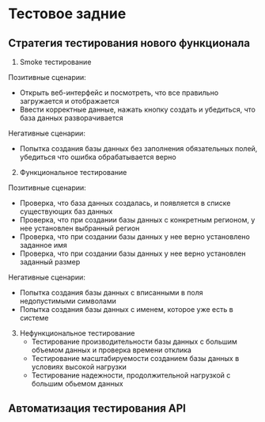 # Тестовое задние
## Стратегия тестирования нового функционала

1. Smoke тестирование

Позитивные сценарии:
   - Открыть веб-интерфейс и посмотреть, что все правильно загружается и отображается
   - Ввести корректные данные, нажать кнопку создать и убедиться, что база данных разворачивается

Негативные сценарии:
- Попытка создания базы данных без заполнения обязательных полей, убедиться что ошибка обрабатывается верно

2. Функциональное тестирование
  
  Позитивные сценарии:
   - Проверка, что база данных создалась, и появляется в списке существующих баз данных
   - Проверка, что при создании базы данных с конкретным регионом, у нее установлен выбранный регион
   - Проверка, что при создании базы данных у нее верно установлено заданное имя
   - Проверка, что при создании базы данных у нее верно установлен заданный размер
  
  Негативные сценарии:
- Попытка создания базы данных с вписанными в поля недопустимыми символами
- Попытка создания базы данных с именем, которое уже есть в системе

3. Нефункциональное тестирование
   - Тестирование производительности базы данных с большим объемом данных и проверка времени отклика
   - Тестирование масштабируемости созданием базы данных в условиях высокой нагрузки
   - Тестирование надежности, продолжительной нагрузкой с большим обьемом данных

  ## Автоматизация тестирования API
  
